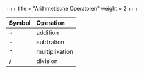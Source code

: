 +++
title = "Arithmetische Operatoren"
weight = 2
+++

|Symbol|Operation|
|:---|:---|
|+|addition|
|-|subtration|
|*|multiplikation|
|/|division|